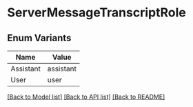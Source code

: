 # ServerMessageTranscriptRole

## Enum Variants

| Name | Value |
|---- | -----|
| Assistant | assistant |
| User | user |


[[Back to Model list]](../README.md#documentation-for-models) [[Back to API list]](../README.md#documentation-for-api-endpoints) [[Back to README]](../README.md)


